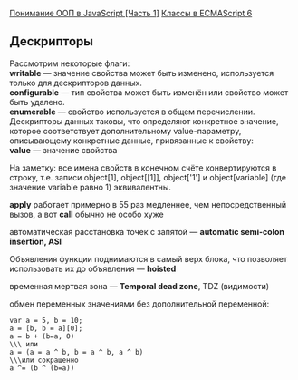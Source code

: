 [Понимание ООП в JavaScript [Часть 1]](http://habrahabr.ru/company/enterra/blog/153365/)
[Классы в ECMAScript 6](http://frontender.info/es6-classes-final/)

## Дескрипторы
Рассмотрим некоторые флаги:<br>
**writable** — значение свойства может быть изменено, используется только для дескрипторов данных.<br>
**configurable** — тип свойства может быть изменён или свойство может быть удалено.<br>
**enumerable** — свойство используется в общем перечислении.<br>
Дескрипторы данных таковы, что определяют конкретное значение, которое соответствует дополнительному value-параметру, описывающему конкретные данные, привязанные к свойству:<br>
**value** — значение свойства<br>

На заметку: все имена свойств в конечном счёте конвертируются в строку, т.е. записи object[1], object[[1]], object['1'] и object[variable] (где значение variable равно 1) эквивалентны.

**apply** работает примерно в 55 раз медленнее, чем непосредственный вызов, а вот **call** обычно не особо хуже

автоматическая расстановка точек с запятой — **automatic semi-colon insertion, ASI**

Объявления функции поднимаются в самый верх блока, что позволяет использовать их до объявления — **hoisted**

временная мертвая зона — **Temporal dead zone**, TDZ (видимости)

обмен переменных значениями без дополнительной переменной:
```
var a = 5, b = 10;
a = [b, b = a][0];
a = b + (b=a, 0)
\\\ или
a = (a = a ^ b, b = a ^ b, a ^ b)
\\\или сокращенно
a ^= (b ^ (b=a))
```
